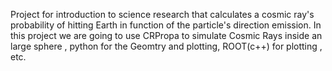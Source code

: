 Project for introduction to science research that calculates a cosmic ray's probability of hitting Earth in function of the particle's direction emission. In this project we are going to use CRPropa to simulate Cosmic Rays inside an large sphere , python for the Geomtry and plotting, ROOT(c++) for plotting , etc.
